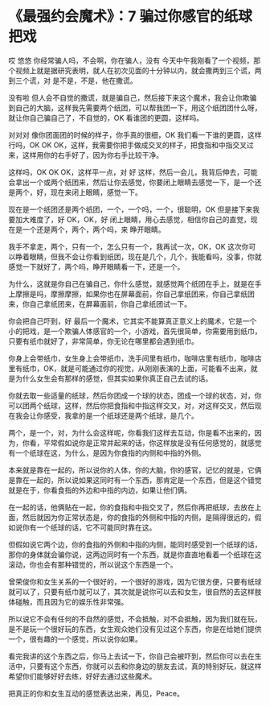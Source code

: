# 《最强约会魔术》：7 骗过你感官的纸球把戏

哎 悠悠 你经常骗人吗，不会啊，你在骗人，没有 今天中午我刚看了一个视频，那个视频上就是据研究表明，就人在初次见面的十分钟以内，就会撒两到三个谎，两到三个谎，对 是不是，不是，他在撒谎。

没有啦 但人会不自觉的撒谎，就是骗自己，然后接下来这个魔术，我会让你欺骗到自己的大脑，这样我先需要两个纸团，可以帮我团一下，用这个纸团团什么呀，就让你自己骗自己了，不自觉的，OK 看谁团的更圆，这样吗。

对对对 像你团面团的时候的样子，你手真的很细，OK 我们看一下谁的更圆，这样行吗，OK OK OK，这样，我需要你把手做成交叉的样子，把食指和中指交叉过来，这样用你的右手好了，因为你右手比较干净。

这样吗，OK OK OK，这样平一点，对 好 这样，然后一会儿，我背后伸去，可能会拿出一个或两个纸团来，然后让你去感觉，你要闭上眼睛去感觉一下，是一个还是两个，好，现在来闭上眼睛，感觉一下。

现在是一个纸团还是两个纸团，一个，一个吗，一个，很聪明，OK 但是接下来我要加大难度了，好 OK，OK，好 闭上眼睛，用心去感觉，相信你自己的直觉，现在是一个还是两个，两个，两个吗，来 睁开眼睛。

我手不拿走，两个，只有一个，怎么只有一个，我再试一次，OK，OK 这次你可以睁着眼睛，但我不会让你看到纸团，现在是几个，几个，我能看吗，没事，你就感觉一下就好了，两个吗，睁开眼睛看一下，还是一个。

为什么，这就是你自己在骗自己，你什么感觉，就感觉两个纸团在手上，就是在手上摩擦是吗，摩擦摩擦，如果你也在屏幕面前，你自己拿纸团来，你自己拿纸团来，你自己拿纸团来，在屏幕面前，你自己拿纸团试一下。

你会把自己吓到，好 最后一个魔术，它其实不能算真正意义上的魔术，它是一个小的把戏，是一个欺骗人体感官的一个，小游戏，首先很简单，你需要用到纸巾，只要有纸巾就好了，非常简单，你无论在哪里都会遇到纸巾。

你身上会带纸巾，女生身上会带纸巾，洗手间里有纸巾，咖啡店里有纸巾，咖啡店里有纸巾，OK，就是可能通过你的视觉，从刚刚表演的上面，可能看不出来，就是为什么女生会有那样的感觉，但其实如果你真正自己去试的话。

你就去取一些适量的纸球，然后你团成一个球的状态，团成一个球的状态，对，你可以团两个纸球，这样，然后你把食指和中指这样交叉，对，对这样交叉，然后现在我会让你感受，我拿的是一个纸球还是两个纸球，是几个。

两个，是一个，对，为什么会这样呢，你看我们这样去互动，你是看不出来的，因为，你看，平常假如说你是正常并起来的话，你这样放是没有任何感觉的，就感觉有一个纸球在这，为什么，是因为你食指的内侧和中指的外侧。

本来就是靠在一起的，所以说你的人体，你的大脑，你的感官，记忆的就是，它俩是靠在一起的，所以说如果这同时有一个东西，那肯定是一个东西，但是这个错觉就是在于，你看食指的外边和中指的内边，如果让他们俩。

在一起的话，他俩贴在一起，你的食指和中指交叉了，然后你再把纸球，去放在上面，然后就因为你正常状态是，你的食指的外侧和中指的内侧，是隔得很远的，假如说你有一个纸球的话，它不可能同时靠在这。

但假如说它两个边，你的食指的外侧和中指的内侧，能同时感受到一个纸球的话，那你的身体就会骗你说，这两边同时有一个东西，就是你直直地看着一个纸球在这滚动，你也会有那种错觉的，所以说这个东西是一个。

曾荣俊你和女生关系的一个很好的，一个很好的游戏，因为它很方便，只要有纸球就可以了，只要有纸巾就可以了，其次就是说你可以去和女生，很自然的去这样肢体碰触，而且因为它的娱乐性非常强。

所以说它不会有任何的不自然的感觉，不会抵触，对不会抵触，因为我们就在玩，是不是玩一个很好玩的东西，女生观众她们没有见过这个东西，你是在给她们提供一个，很有趣的一个感觉，所以说你如果。

看完我讲的这个东西之后，你马上去试一下，你自己会被吓到，然后你可以去在生活中，只要有这个东西，你就可以去和你身边的朋友去试，真的特别好玩，就这样希望你们能够好好去练，好好去通过这些魔术。

把真正的你和女生互动的感觉表达出来，再见，Peace。